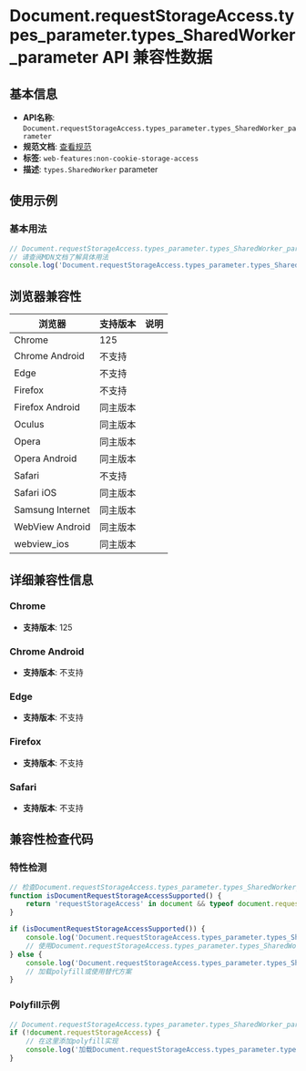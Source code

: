 # Document.requestStorageAccess.types_parameter.types_SharedWorker_parameter API 兼容性数据

## 基本信息

- **API名称**: `Document.requestStorageAccess.types_parameter.types_SharedWorker_parameter`
- **规范文档**: [查看规范](https://privacycg.github.io/saa-non-cookie-storage/#dom-storageaccesstypes-sharedworker)
- **标签**: `web-features:non-cookie-storage-access`
- **描述**: `types.SharedWorker` parameter

## 使用示例

### 基本用法

```javascript
// Document.requestStorageAccess.types_parameter.types_SharedWorker_parameter 使用示例
// 请查阅MDN文档了解具体用法
console.log('Document.requestStorageAccess.types_parameter.types_SharedWorker_parameter API');
```

## 浏览器兼容性

| 浏览器 | 支持版本 | 说明 |
|--------|----------|------|
| Chrome | 125 |  |
| Chrome Android | 不支持 |  |
| Edge | 不支持 |  |
| Firefox | 不支持 |  |
| Firefox Android | 同主版本 |  |
| Oculus | 同主版本 |  |
| Opera | 同主版本 |  |
| Opera Android | 同主版本 |  |
| Safari | 不支持 |  |
| Safari iOS | 同主版本 |  |
| Samsung Internet | 同主版本 |  |
| WebView Android | 同主版本 |  |
| webview_ios | 同主版本 |  |

## 详细兼容性信息

### Chrome

- **支持版本**: 125

### Chrome Android

- **支持版本**: 不支持

### Edge

- **支持版本**: 不支持

### Firefox

- **支持版本**: 不支持

### Safari

- **支持版本**: 不支持

## 兼容性检查代码

### 特性检测

```javascript
// 检查Document.requestStorageAccess.types_parameter.types_SharedWorker_parameter是否支持
function isDocumentRequestStorageAccessSupported() {
    return 'requestStorageAccess' in document && typeof document.requestStorageAccess === 'function';
}

if (isDocumentRequestStorageAccessSupported()) {
    console.log('Document.requestStorageAccess.types_parameter.types_SharedWorker_parameter 支持');
    // 使用Document.requestStorageAccess.types_parameter.types_SharedWorker_parameter
} else {
    console.log('Document.requestStorageAccess.types_parameter.types_SharedWorker_parameter 不支持，需要polyfill');
    // 加载polyfill或使用替代方案
}
```

### Polyfill示例

```javascript
// Document.requestStorageAccess.types_parameter.types_SharedWorker_parameter polyfill
if (!document.requestStorageAccess) {
    // 在这里添加polyfill实现
    console.log('加载Document.requestStorageAccess.types_parameter.types_SharedWorker_parameter polyfill');
}
```

